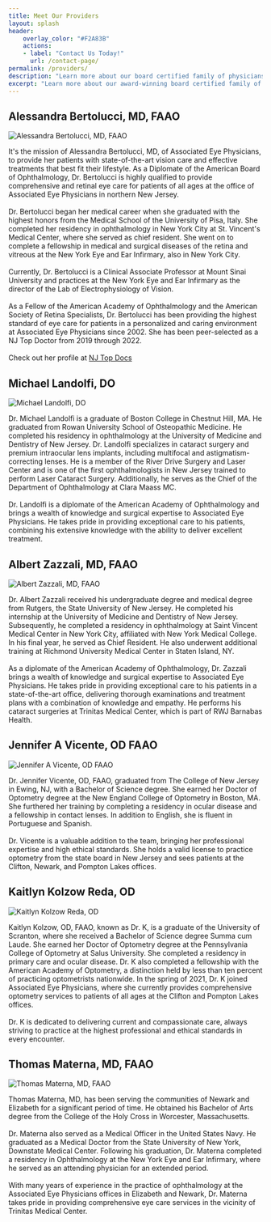 ```yaml
---
title: Meet Our Providers
layout: splash
header:
    overlay_color: "#F2A83B"
    actions:
    - label: "Contact Us Today!"
      url: /contact-page/
permalink: /providers/
description: "Learn more about our board certified family of physicians serving the northern New Jersey area"
excerpt: "Learn more about our award-winning board certified family of physicians serving New Jersey - Clifton, Elizabeth, Newark, Pompton lakes, and Westfield"
---
```

## Alessandra Bertolucci, MD, FAAO
<div class="provider_info">
    <img src="../assets/images/providers/alessandra_bertolucci.jpeg" alt="Alessandra Bertolucci, MD, FAAO" />
    <p>
    It's the mission of Alessandra Bertolucci, MD, of Associated Eye Physicians, to provide her patients with state-of-the-art vision care and effective treatments that best fit their lifestyle. As a Diplomate of the American Board of Ophthalmology, Dr. Bertolucci is highly qualified to provide comprehensive and retinal eye care for patients of all ages at the office of Associated Eye Physicians in northern New Jersey.
    <br><br>
    Dr. Bertolucci began her medical career when she graduated with the highest honors from the Medical School of the University of Pisa, Italy. She completed her residency in ophthalmology in New York City at St. Vincent's Medical Center, where she served as chief resident. She went on to complete a fellowship in medical and surgical diseases of the retina and vitreous at the New York Eye and Ear Infirmary, also in New York City.
    <br><br>
    Currently, Dr. Bertolucci is a Clinical Associate Professor at Mount Sinai University and practices at the New York Eye and Ear Infirmary as the director of the Lab of Electrophysiology of Vision.
    <br><br>
    As a Fellow of the American Academy of Ophthalmology and the American Society of Retina Specialists, Dr. Bertolucci has been providing the highest standard of eye care for patients in a personalized and caring environment at Associated Eye Physicians since 2002. She has been peer-selected as a NJ Top Doctor from 2019 through 2022.
    <br><br>
    Check out her profile at <a href="https://njtopdocs.com/nj-doctors/dralessandrabertolucci/"> NJ Top Docs </a>
    </p>
</div>

## Michael Landolfi, DO

<div class="provider_info">
    <img src="../assets/images/providers/michael_landolfi.jpg" alt="Michael Landolfi, DO"/>
    <p>
    Dr. Michael Landolfi is a graduate of Boston College in Chestnut Hill, MA. He graduated from Rowan University School of Osteopathic Medicine. He completed his residency in ophthalmology at the University of Medicine and Dentistry of New Jersey. Dr. Landolfi specializes in cataract surgery and premium intraocular lens implants, including multifocal and astigmatism-correcting lenses. He is a member of the River Drive Surgery and Laser Center and is one of the first ophthalmologists in New Jersey trained to perform Laser Cataract Surgery. Additionally, he serves as the Chief of the Department of Ophthalmology at Clara Maass MC.
    <br><br>
    Dr. Landolfi is a diplomate of the American Academy of Ophthalmology and brings a wealth of knowledge and surgical expertise to Associated Eye Physicians. He takes pride in providing exceptional care to his patients, combining his extensive knowledge with the ability to deliver excellent treatment.
    </p>
</div>

## Albert Zazzali, MD, FAAO

<div class="provider_info">
    <img src="../assets/images/providers/albert_zazzali.jpeg" alt="Albert Zazzali, MD, FAAO" />
    <p>
    Dr. Albert Zazzali received his undergraduate degree and medical degree from Rutgers, the State University of New Jersey. He completed his internship at the University of Medicine and Dentistry of New Jersey. Subsequently, he completed a residency in ophthalmology at Saint Vincent Medical Center in New York City, affiliated with New York Medical College. In his final year, he served as Chief Resident. He also underwent additional training at Richmond University Medical Center in Staten Island, NY.
    <br><br>
    As a diplomate of the American Academy of Ophthalmology, Dr. Zazzali brings a wealth of knowledge and surgical expertise to Associated Eye Physicians. He takes pride in providing exceptional care to his patients in a state-of-the-art office, delivering thorough examinations and treatment plans with a combination of knowledge and empathy. He performs his cataract surgeries at Trinitas Medical Center, which is part of RWJ Barnabas Health.
    </p>
</div>

## Jennifer A Vicente, OD FAAO

<div class="provider_info">
    <img src="../assets/images/providers/jennifer_vicente.jpeg" alt="Jennifer A Vicente, OD FAAO"/>
    <p>
    Dr. Jennifer Vicente, OD, FAAO, graduated from The College of New Jersey in Ewing, NJ, with a Bachelor of Science degree. She earned her Doctor of Optometry degree at the New England College of Optometry in Boston, MA. She furthered her training by completing a residency in ocular disease and a fellowship in contact lenses. In addition to English, she is fluent in Portuguese and Spanish.
    <br><br>
    Dr. Vicente is a valuable addition to the team, bringing her professional expertise and high ethical standards. She holds a valid license to practice optometry from the state board in New Jersey and sees patients at the Clifton, Newark, and Pompton Lakes offices.
    </p>
</div>

## Kaitlyn Kolzow Reda, OD

<div class="provider_info">
    <img src="../assets/images/providers/kaitlyn_kolzow_reda.jpeg" alt="Kaitlyn Kolzow Reda, OD" />
    <p>
    Kaitlyn Kolzow, OD, FAAO, known as Dr. K, is a graduate of the University of Scranton, where she received a Bachelor of Science degree Summa cum Laude. She earned her Doctor of Optometry degree at the Pennsylvania College of Optometry at Salus University. She completed a residency in primary care and ocular disease. Dr. K also completed a fellowship with the American Academy of Optometry, a distinction held by less than ten percent of practicing optometrists nationwide. In the spring of 2021, Dr. K joined Associated Eye Physicians, where she currently provides comprehensive optometry services to patients of all ages at the Clifton and Pompton Lakes offices.
    <br><br>
    Dr. K is dedicated to delivering current and compassionate care, always striving to practice at the highest professional and ethical standards in every encounter.
    </p>
</div>

## Thomas Materna, MD, FAAO

<div class="provider_info">
    <img src="../assets/images/providers/thomas_materna.png" alt="Thomas Materna, MD, FAAO" />
    <p>
    Thomas Materna, MD, has been serving the communities of Newark and Elizabeth for a significant period of time. He obtained his Bachelor of Arts degree from the College of the Holy Cross in Worcester, Massachusetts.
    <br><br>
    Dr. Materna also served as a Medical Officer in the United States Navy. He graduated as a Medical Doctor from the State University of New York, Downstate Medical Center. Following his graduation, Dr. Materna completed a residency in Ophthalmology at the New York Eye and Ear Infirmary, where he served as an attending physician for an extended period.
    <br><br>
    With many years of experience in the practice of ophthalmology at the Associated Eye Physicians offices in Elizabeth and Newark, Dr. Materna takes pride in providing comprehensive eye care services in the vicinity of Trinitas Medical Center.
    </p>
</div>